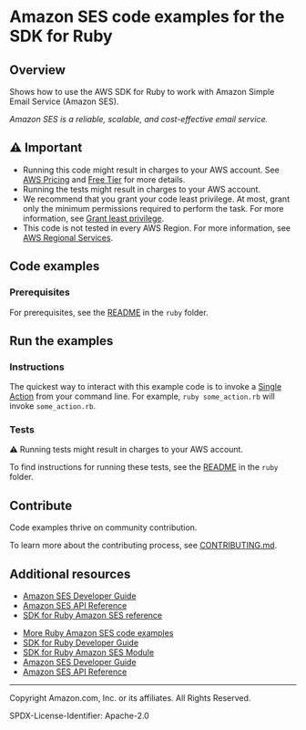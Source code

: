<!--Generated by WRITEME on 2023-09-12 00:35:26.350281 (UTC)-->
# Amazon SES code examples for the SDK for Ruby

## Overview

Shows how to use the AWS SDK for Ruby to work with Amazon Simple Email Service (Amazon SES).

<!--custom.overview.start-->
<!--custom.overview.end-->

*Amazon SES is a reliable, scalable, and cost-effective email service.*

## ⚠ Important

* Running this code might result in charges to your AWS account. See [AWS Pricing](https://aws.amazon.com/pricing/?aws-products-pricing.sort-by=item.additionalFields.productNameLowercase&aws-products-pricing.sort-order=asc&awsf.Free%20Tier%20Type=*all&awsf.tech-category=*all) and [Free Tier](https://aws.amazon.com/free/?all-free-tier.sort-by=item.additionalFields.SortRank&all-free-tier.sort-order=asc&awsf.Free%20Tier%20Types=*all&awsf.Free%20Tier%20Categories=*all) for more details.
* Running the tests might result in charges to your AWS account.
* We recommend that you grant your code least privilege. At most, grant only the minimum permissions required to perform the task. For more information, see [Grant least privilege](https://docs.aws.amazon.com/IAM/latest/UserGuide/best-practices.html#grant-least-privilege).
* This code is not tested in every AWS Region. For more information, see [AWS Regional Services](https://aws.amazon.com/about-aws/global-infrastructure/regional-product-services).

<!--custom.important.start-->
<!--custom.important.end-->

## Code examples

### Prerequisites

For prerequisites, see the [README](../../README.md#Prerequisites) in the `ruby` folder.


<!--custom.prerequisites.start-->
<!--custom.prerequisites.end-->

## Run the examples

### Instructions


<!--custom.instructions.start-->
The quickest way to interact with this example code is to invoke a [Single Action](#single-actions) from your command line. For example, `ruby some_action.rb` will invoke `some_action.rb`.
<!--custom.instructions.end-->



### Tests

⚠ Running tests might result in charges to your AWS account.


To find instructions for running these tests, see the [README](../../README.md#Tests)
in the `ruby` folder.



<!--custom.tests.start-->

## Contribute
Code examples thrive on community contribution.

To learn more about the contributing process, see [CONTRIBUTING.md](../../../CONTRIBUTING.md).
<!--custom.tests.end-->

## Additional resources

* [Amazon SES Developer Guide](https://docs.aws.amazon.com/ses/latest/dg/Welcome.html)
* [Amazon SES API Reference](https://docs.aws.amazon.com/ses/latest/APIReference/Welcome.html)
* [SDK for Ruby Amazon SES reference](https://docs.aws.amazon.com/sdk-for-ruby/v3/api/Aws/Ses.html)

<!--custom.resources.start-->
* [More Ruby Amazon SES code examples](https://docs.aws.amazon.com/sdk-for-ruby/v3/developer-guide/ses-examples.html)
* [SDK for Ruby Developer Guide](https://aws.amazon.com/developer/language/ruby/)
* [SDK for Ruby Amazon SES Module](https://docs.aws.amazon.com/sdk-for-ruby/v3/api/Aws/SES.html)
* [Amazon SES Developer Guide](https://docs.aws.amazon.com/ses/latest/dg/Welcome.html)
* [Amazon SES API Reference](https://docs.aws.amazon.com/ses/latest/APIReference/Welcome.html)
<!--custom.resources.end-->

---

Copyright Amazon.com, Inc. or its affiliates. All Rights Reserved.

SPDX-License-Identifier: Apache-2.0